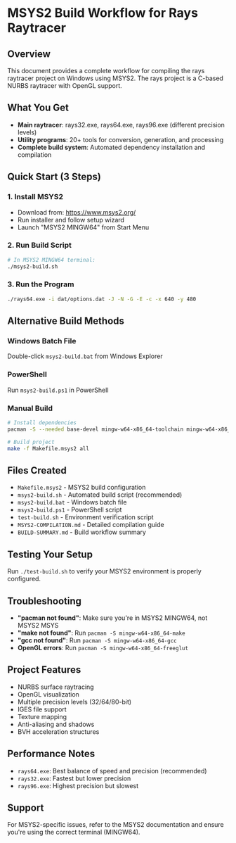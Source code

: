 # MSYS2 Build Workflow for Rays Raytracer

## Overview
This document provides a complete workflow for compiling the rays raytracer project on Windows using MSYS2. The rays project is a C-based NURBS raytracer with OpenGL support.

## What You Get
- **Main raytracer**: rays32.exe, rays64.exe, rays96.exe (different precision levels)
- **Utility programs**: 20+ tools for conversion, generation, and processing
- **Complete build system**: Automated dependency installation and compilation

## Quick Start (3 Steps)

### 1. Install MSYS2
- Download from: https://www.msys2.org/
- Run installer and follow setup wizard
- Launch "MSYS2 MINGW64" from Start Menu

### 2. Run Build Script
```bash
# In MSYS2 MINGW64 terminal:
./msys2-build.sh
```

### 3. Run the Program
```bash
./rays64.exe -i dat/options.dat -J -N -G -E -c -x 640 -y 480
```

## Alternative Build Methods

### Windows Batch File
Double-click `msys2-build.bat` from Windows Explorer

### PowerShell
Run `msys2-build.ps1` in PowerShell

### Manual Build
```bash
# Install dependencies
pacman -S --needed base-devel mingw-w64-x86_64-toolchain mingw-w64-x86_64-gcc mingw-w64-x86_64-make mingw-w64-x86_64-freeglut mingw-w64-x86_64-libjpeg-turbo

# Build project
make -f Makefile.msys2 all
```

## Files Created
- `Makefile.msys2` - MSYS2 build configuration
- `msys2-build.sh` - Automated build script (recommended)
- `msys2-build.bat` - Windows batch file
- `msys2-build.ps1` - PowerShell script
- `test-build.sh` - Environment verification script
- `MSYS2-COMPILATION.md` - Detailed compilation guide
- `BUILD-SUMMARY.md` - Build workflow summary

## Testing Your Setup
Run `./test-build.sh` to verify your MSYS2 environment is properly configured.

## Troubleshooting
- **"pacman not found"**: Make sure you're in MSYS2 MINGW64, not MSYS2 MSYS
- **"make not found"**: Run `pacman -S mingw-w64-x86_64-make`
- **"gcc not found"**: Run `pacman -S mingw-w64-x86_64-gcc`
- **OpenGL errors**: Run `pacman -S mingw-w64-x86_64-freeglut`

## Project Features
- NURBS surface raytracing
- OpenGL visualization
- Multiple precision levels (32/64/80-bit)
- IGES file support
- Texture mapping
- Anti-aliasing and shadows
- BVH acceleration structures

## Performance Notes
- `rays64.exe`: Best balance of speed and precision (recommended)
- `rays32.exe`: Fastest but lower precision
- `rays96.exe`: Highest precision but slowest

## Support
For MSYS2-specific issues, refer to the MSYS2 documentation and ensure you're using the correct terminal (MINGW64).
